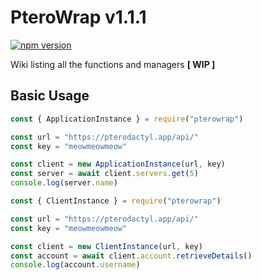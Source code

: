 # PteroWrap v1.1.1

[![npm version](https://badge.fury.io/js/pterowrap.svg)](https://badge.fury.io/js/pterowrap)

Wiki listing all the functions and managers **[ WIP ]**

## Basic Usage

```javascript
const { ApplicationInstance } = require("pterowrap")

const url = "https://pterodactyl.app/api/"
const key = "meowmeowmeow"

const client = new ApplicationInstance(url, key)
const server = await client.servers.get(5)
console.log(server.name)
```

```javascript
const { ClientInstance } = require("pterowrap")

const url = "https://pterodactyl.app/api/"
const key = "meowmeowmeow"

const client = new ClientInstance(url, key)
const account = await client.account.retrieveDetails()
console.log(account.username)
```

